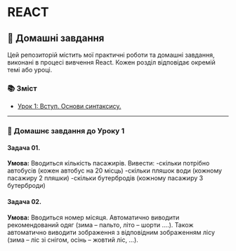# REACT

## 🧠 Домашні завдання
Цей репозиторій містить мої практичні роботи та домашні завдання, виконані в процесі вивчення React. Кожен розділ відповідає окремій темі або уроці.

### 📚 Зміст
- [Урок 1: Вступ. Основи синтаксису.](./hw_01)

---

### 📝 Домашнє завдання до Уроку 1
#### Задача 01.
**Умова:**
Вводиться кількість пасажирів. Вивести:
-скільки потрібно автобусів (кожен автобус на 20 місць)
-скільки пляшок води (кожному пасажиру 2 пляшки)
-скільки бутербродів (кожному пасажиру 3 бутерброди)
#### Задача 02.
**Умова:**
Вводиться номер місяця. Автоматично виводити рекомендований одяг (зима – пальто, літо – шорти ….). Також автоматично виводити зображення з відповідним зображенням лісу (зима – ліс зі снігом, осінь – жовтий ліс, …).